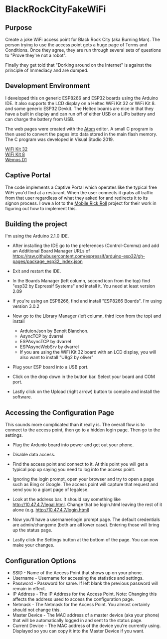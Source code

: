 # BlackRockCityFakeWiFi

## Purpose
Create a joke WiFi access point for Black Rock City (aka Burning Man). The person trying to use the access point gets a huge page of Terms and Conditions. Once they agree, they are run through several sets of questions to "Prove they're not a robot". 

Finally they get told that "Dorking around on the Internet" is against the principle of Immediacy and are dumped.


## Development Environment
I developed this on generic ESP8266 and ESP32 boards using the Arduino IDE. It also supports the LCD display on a Heltec WiFi Kit 32 or WiFi Kit 8. and some generic ESP32 Devkit. The Heltec boards are nice in that they have a built in display and can run
off of either USB or a LiPo battery and can charge the battery from USB. 

The web pages were created with the [Atom](https://atom.io) editor. A small C program is then used to convert the
pages into data stored in the main flash memory. The C program was developed in Visual Studio 2019.

[WiFi Kit 32](https://heltec.org/project/wifi-kit-32/)  
[WiFi Kit 8](https://heltec.org/project/wifi-kit-8/)  
[Wemos D1](https://www.wemos.cc/en/latest/d1/index.html)


## Captive Portal
The code implements a Captive Portal which operates like the typical free WiFi you'd find at a resturant.
When the user connects it grabs all traffic from that user regardless of what they asked for and redirects it 
to its signon process. I owe a lot to the [Mobile Rick Roll](https://github.com/idolpx/mobile-rr) project for their work in figuring out how to 
implement this.


## Building the project
I'm using the Arduino 2.1.0 IDE.

- After installing the IDE go to the preferences (Control-Comma) and add an Additional Board Manager URLs of 
https://raw.githubusercontent.com/espressif/arduino-esp32/gh-pages/package_esp32_index.json


- Exit and restart the IDE.

- In the Boards Manager (left column, second icon from the top) find "esp32 by Espressif Systems" and install it. You need at least version 2.09
- If you're using an ESP8266, find and install "ESP8266 Boards". I'm using version 3.0.2

- Now go to the Library Manager (left column, third icon from the top) and install
    - ArduionJson by Benoit Blanchon.
    - AsyncTCP by dvarrel
    - ESPAsyncTCP by dvarrel
    - ESPAsyncWebSrv by dvarrel
    - If you are using the WiFi Kit 32 board with an LCD display, you will also want to install "U8g2 by oliver"

- Plug your ESP board into a USB port.

- Click on the drop down in the button bar. Select your board and COM port.

- Lastly click on the Upload (right arrow) button to compile and install the software.

## Accessing the Configuration Page
This sounds more complicated than it really is. The overall flow is to connect to the access point, then go to a hidden login page. Then go to the settings.

- Plug the Ardunio board into power and get out your phone.

- Disable data access.
- Find the access point and connect to it.
At this point you will get a typical pop up saying you need to log into the access point. 
- Ignoring the login prompt, open your browser and try to open a page such as Bing or Google. The access point will capture that request and send you to a giant page of legalese. 
- Look at the address bar. It should say something like http://10.47.4.7/legal.html. Change that be login.html leaving the rest of it alone (e.g. http://10.47.4.7/login.html)
- Now you'll have a username/login prompt page. The default credentials are admin/changeme (both are all lower case). Entering those will bring up the status page. 
- Lastly click the Settings button at the bottom of the page.
You can now make your changes.

## Configuration Options
- SSID - Name of the Access Point that shows up on your phone.
- Username - Username for accessing the statistics and settings.
- Password - Password for same. If left blank the previous password will remain in effect. 
- IP Address - The IP Address for the Access Point. Note: Changing this affects the address used to access the configuration page.
- Netmask - The Netmask for the Access Point. You almost certainly should not change this.
- Master Device - The MAC address of a master device (aka your phone) that will be automatically logged in and sent to the status page.
- Current Device - The MAC address of the device you're currently using. Displayed so you can copy it into the Master Device if you want.



